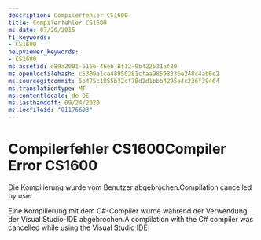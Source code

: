 ```yaml
---
description: Compilerfehler CS1600
title: Compilerfehler CS1600
ms.date: 07/20/2015
f1_keywords:
- CS1600
helpviewer_keywords:
- CS1600
ms.assetid: d89a2001-5166-46eb-8f12-9b422531af20
ms.openlocfilehash: c5309e1ce48950281cfaa98598336e248c4ab6e2
ms.sourcegitcommit: 5b475c1855b32cf78d2d1bbb4295e4c236f39464
ms.translationtype: MT
ms.contentlocale: de-DE
ms.lasthandoff: 09/24/2020
ms.locfileid: "91176603"
---
```

# <a name="compiler-error-cs1600"></a><span data-ttu-id="f249e-103">Compilerfehler CS1600</span><span class="sxs-lookup"><span data-stu-id="f249e-103">Compiler Error CS1600</span></span>

<span data-ttu-id="f249e-104">Die Kompilierung wurde vom Benutzer abgebrochen.</span><span class="sxs-lookup"><span data-stu-id="f249e-104">Compilation cancelled by user</span></span>  
  
 <span data-ttu-id="f249e-105">Eine Kompilierung mit dem C#-Compiler wurde während der Verwendung der Visual Studio-IDE abgebrochen.</span><span class="sxs-lookup"><span data-stu-id="f249e-105">A compilation with the C# compiler was cancelled while using the Visual Studio IDE.</span></span>
